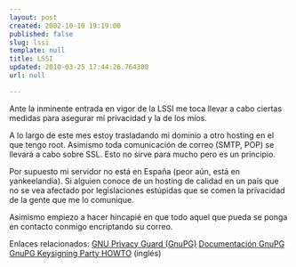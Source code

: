 ```yaml
---
layout: post
created: 2002-10-10 19:19:00
published: false
slug: lssi
template: null
title: LSSI
updated: 2010-03-25 17:44:26.764380
url: null

---
```


Ante la inminente entrada en vigor de la LSSI me toca llevar a cabo ciertas medidas para asegurar mi privacidad y la de los míos.

A lo largo de este mes estoy trasladando mi dominio a otro hosting en el que tengo root. Asimismo toda comunicación de correo (SMTP, POP) se llevará a cabo sobre SSL. Esto no sirve para mucho pero es un principio.

Por supuesto mi servidor no está en España (peor aún, está en yankeelandia). Si alguien conoce de un hosting de calidad en un país que no se vea afectado por legislaciones estúpidas que se comen la privacidad de la gente que me lo comunique.

Asimismo empiezo a hacer hincapié en que todo aquel que pueda se ponga en contacto conmigo encriptando su correo.

Enlaces relacionados:
<a href="http://www.gnupg.org/es/gnupg.html">GNU Privacy Guard (GnuPG)</a>
<a href="http://www.gnupg.org/gph/es/">Documentación GnuPG</a>
<a href="http://www.cryptnet.net/fdp/crypto/gpg-party.html">GnuPG Keysigning Party HOWTO</a> (inglés)

